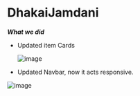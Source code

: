 # DhakaiJamdani

***What we did***
* Updated item Cards

  ![image](https://github.com/AsifShawon/DhakaiJamdani/assets/90594450/02f7eb04-4a2f-4c34-a378-29847abb536d)

* Updated Navbar, now it acts responsive.

 ![image](https://github.com/AsifShawon/DhakaiJamdani/assets/90594450/cf3d18d9-9ac2-44e3-96fa-8eef05185c3d)
 

